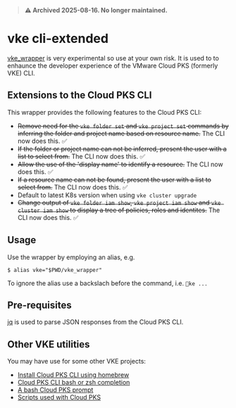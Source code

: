 > **⚠️ Archived 2025-08-16. No longer maintained.**

# vke cli-extended
[vke_wrapper](vke_wrapper) is very experimental so use at your own risk. It 
is used to to enhaunce the developer experience of the VMware Cloud PKS (formerly VKE) CLI. 

## Extensions to the Cloud PKS CLI
This wrapper provides the following features to the Cloud PKS CLI:
* ~~Remove need for the `vke folder set` and `vke project set` commands by inferring
  the folder and project name based on resource name.~~ The CLI now does this.
  :white_check_mark:
* ~~If the folder or project name can not be inferred, present the user with a list
  to select from.~~ The CLI now does this.
  :white_check_mark:
* ~~Allow the use of the 'display name' to identify a resource.~~ The CLI now does this.
  :white_check_mark:
* ~~If a resource name can not be found, present the user with a list to select from.~~ The CLI now does this.
  :white_check_mark:
* Default to latest K8s version when using `vke cluster upgrade`
* ~~Change output of `vke folder iam show`, `vke project iam show` and 
  `vke cluster iam show` to display a tree of policies, roles and identites.~~
  The CLI now does this. :white_check_mark:

## Usage
Use the wrapper by employing an alias, e.g.

    $ alias vke="$PWD/vke_wrapper"

To ignore the alias use a backslach before the command, i.e. `ke ...`

## Pre-requisites
[jq](https://stedolan.github.io/jq/download/) is used to parse JSON responses from the Cloud PKS CLI.

## Other VKE utilities
You may have use for some other VKE projects:
* [Install Cloud PKS CLI using homebrew](https://github.com/ali5ter/homebrew-vke-cli)
* [Cloud PKS CLI bash or zsh completion](https://github.com/ali5ter/vke-completion)
* [A bash Cloud PKS prompt](https://github.com/ali5ter/vke-prompt)
* [Scripts used with Cloud PKS](https://github.com/ali5ter/vmware_scripts/tree/master/vke)

